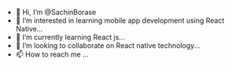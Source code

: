 - 👋 Hi, I’m @SachinBorase
- 👀 I’m interested in learning mobile app development using React Native...
- 🌱 I’m currently learning React js...
- 💞️ I’m looking to collaborate on React native technology...
- 📫 How to reach me ...

<!---
SachinBorase/SachinBorase is a ✨ special ✨ repository because its `README.md` (this file) appears on your GitHub profile.
You can click the Preview link to take a look at your changes.
--->
